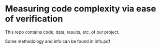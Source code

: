 # Measuring code complexity via ease of verification
This repo contains code, data, results, etc. of our project.


Some methodology and info can be found in info.pdf
